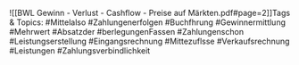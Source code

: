 
![[BWL Gewinn - Verlust - Cashflow - Preise auf Märkten.pdf#page=2]]Tags & Topics:
   #Mittelalso
   #Zahlungenerfolgen
   #Buchfhrung
   #Gewinnermittlung
   #Mehrwert
   #Absatzder
   #berlegungenFassen
   #Zahlungenschon
   #Leistungserstellung
   #Eingangsrechnung
   #Mittezuflsse
   #Verkaufsrechnung
   #Leistungen
   #Zahlungsverbindlichkeit